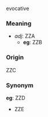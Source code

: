 evocative
### Meaning
+ _adj_: ZZA
	+ __eg__: ZZB

### Origin

ZZC

### Synonym

__eg__: ZZD

+ ZZE



